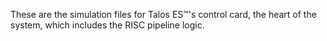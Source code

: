 These are the simulation files for Talos ES™'s control card, the heart of the system, which includes the RISC pipeline logic.
